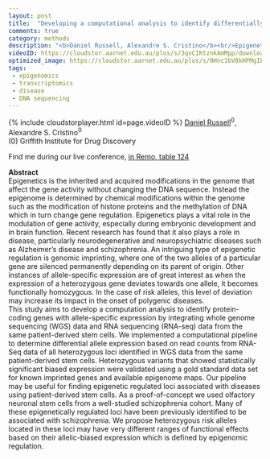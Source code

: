 ```yaml
---
layout: post
title:  "Developing a computational analysis to identify differentially allelic expressed loci in patient-derived stem cells"
comments: true
category: methods
description: "<b>Daniel Russell, Alexandre S. Cristino</b><br/>Epigenetics is the inherited and acquired modifica..."
videoID: https://cloudstor.aarnet.edu.au/plus/s/3qvCIKtznkAmMpp/download
optimized_image: https://cloudstor.aarnet.edu.au/plus/s/0Hnc1bV8kHPMgIL/download
tags:
 - epigenomics
 - transcriptomics
 - disease
 - DNA sequencing
---
```

{% include cloudstorplayer.html id=page.videoID %}
<u>Daniel Russell</u><sup>0</sup>, Alexandre S. Cristino<sup>0</sup><br/>
\(0\) Griffith Institute for Drug Discovery

Find me during our live conference, [in Remo, table 124](https://remo.co)

<b>Abstract</b><br/>
Epigenetics is the inherited and acquired modifications in the genome that affect the gene activity without changing the DNA sequence. Instead the epigenome is determined by chemical modifications within the genome such as the modification of histone proteins and the methylation of DNA which in turn change gene regulation. Epigenetics plays a vital role in the modulation of gene activity, especially during embryonic development and in brain function. Recent research has found that it also plays a role in disease, particularly neurodegenerative and neuropsychiatric diseases such as Alzheimer’s disease and schizophrenia. An intriguing type of epigenetic regulation is genomic imprinting, where one of the two alleles of a particular gene are silenced permanently depending on its parent of origin. Other instances of allele-specific expression are of great interest as when the expression of a heterozygous gene deviates towards one allele, it becomes functionally homozygous. In the case of risk alleles, this level of deviation may increase its impact in the onset of polygenic diseases. <br/>This study aims to develop a computation analysis to identify protein-coding genes with allele-specific expression by integrating whole genome sequencing \(WGS\) data and RNA sequencing \(RNA-seq\) data from the same patient-derived stem cells.  We implemented a computational pipeline to determine differential allele expression based on read counts from RNA-Seq data of all heterozygous loci identified in WGS data from the same patient-derived stem cells. Heterozygous variants that showed statistically significant biased expression were validated using a gold standard data set for known imprinted genes and available epigenome maps. Our pipeline may be useful for finding epigenetic regulated loci associated with diseases using patient-derived stem cells. As a proof-of-concept we used olfactory neuronal stem cells from a well-studied schizophrenia cohort. Many of these epigenetically regulated loci have been previously identified to be associated with schizophrenia. We propose heterozygous risk alleles located in these loci may have very different ranges of functional effects based on their allelic-biased expression which is defined by epigenomic regulation.
